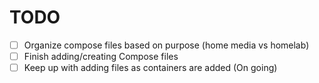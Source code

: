 # TODO

- [ ] Organize compose files based on purpose (home media vs homelab)
- [ ] Finish adding/creating Compose files
- [ ] Keep up with adding files as containers are added (On going)
